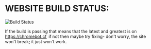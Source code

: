 # WEBSITE BUILD STATUS:
[![Build Status](https://travis-ci.com/chromebook777-productions/chromebot.cf.svg?branch=master)](https://travis-ci.com/chromebook777-productions/chromebot.cf)

If the build is passing that means that the latest and greatest is on https://chromebot.cf, if not then maybe try fixing- don't worry, the site won't break; it just won't work.

